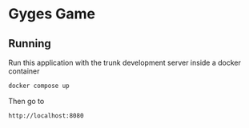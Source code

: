 # Gyges Game


## Running

Run this application with the trunk development server inside a docker container

```bash
docker compose up
```

Then go to 
```bash
http://localhost:8080
```
